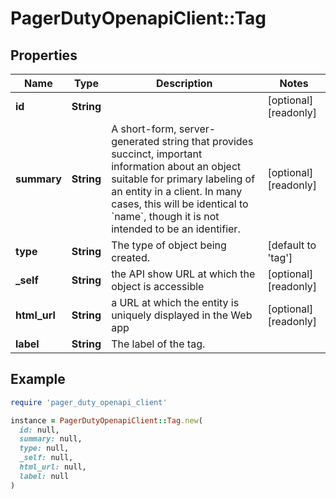 # PagerDutyOpenapiClient::Tag

## Properties

| Name | Type | Description | Notes |
| ---- | ---- | ----------- | ----- |
| **id** | **String** |  | [optional][readonly] |
| **summary** | **String** | A short-form, server-generated string that provides succinct, important information about an object suitable for primary labeling of an entity in a client. In many cases, this will be identical to &#x60;name&#x60;, though it is not intended to be an identifier. | [optional][readonly] |
| **type** | **String** | The type of object being created. | [default to &#39;tag&#39;] |
| **_self** | **String** | the API show URL at which the object is accessible | [optional][readonly] |
| **html_url** | **String** | a URL at which the entity is uniquely displayed in the Web app | [optional][readonly] |
| **label** | **String** | The label of the tag. |  |

## Example

```ruby
require 'pager_duty_openapi_client'

instance = PagerDutyOpenapiClient::Tag.new(
  id: null,
  summary: null,
  type: null,
  _self: null,
  html_url: null,
  label: null
)
```

